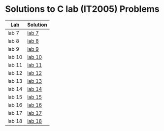 # Solutions to C lab (IT2005) Problems

| Lab | Solution |
| --- | -------- |
| lab 7 | [lab 7](https://github.com/PythonicBoat/c_lab/tree/main/lab7) |
| lab 8 | [lab 8](https://github.com/PythonicBoat/c_lab/tree/main/lab8) |
| lab 9 | [lab 9](https://github.com/PythonicBoat/c_lab/tree/main/lab9) |
| lab 10 | [lab 10](https://github.com/PythonicBoat/c_lab/tree/main/lab10) |
| lab 11 | [lab 11](https://github.com/PythonicBoat/c_lab/tree/main/lab11) |
| lab 12 | [lab 12](https://github.com/PythonicBoat/c_lab/tree/main/lab12) |
| lab 13 | [lab 13](https://github.com/PythonicBoat/c_lab/tree/main/lab13) |
| lab 14 | [lab 14](https://github.com/PythonicBoat/c_lab/tree/main/lab14) |
| lab 15 | [lab 15](https://github.com/PythonicBoat/c_lab/tree/main/lab15) |
| lab 16 | [lab 16](https://github.com/PythonicBoat/c_lab/tree/main/lab16) |
| lab 17 | [lab 17](https://github.com/PythonicBoat/c_lab/tree/main/lab17) |
| lab 18 | [lab 18](https://github.com/PythonicBoat/c_lab/tree/main/lab18) |
